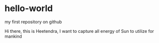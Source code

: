 # hello-world
my first repository on github

Hi there, this is Heetendra, I want to capture all energy of Sun to utilize for mankind
